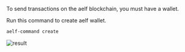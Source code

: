 To send transactions on the aelf blockchain, you must have a wallet.

Run this command to create aelf wallet.

```bash title="Terminal"
aelf-command create
```

![result](/img/create_wallet_output.png)
